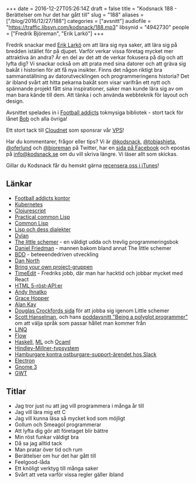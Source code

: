 +++
date = 2016-12-27T05:26:14Z
draft = false
title = "Kodsnack 188 - Berättelser om hur det har gått till"
slug = "188"
aliases = ["/blog/2016/12/27/188"]
categories = ["avsnitt"]
audiofile = "https://traffic.libsyn.com/kodsnack/188.mp3"
libsynid = "4942730"
people = ["Fredrik Björeman", "Erik Larkö"]
+++

Fredrik snackar med [Erik Larkö](https://twitter.com/eriklarko) om att lära sig nya saker, att lära sig på bredden istället för på djupet. Varför verkar vissa företag mycket mer attraktiva än andra? Är en del av det att de verkar fokusera på dig och att lyfta dig? Vi snackar också om att prata med sina datorer och att gräva sig bakåt i historien för att få nya insikter. Finns det någon riktigt bra sammanställning av datorutvecklingen och programmeringens historia? Det är ibland svårt att hitta pekarna bakåt som visar varifrån ett nytt och spännande projekt fått sina inspirationer, saker man kunde lära sig av om man bara kände till dem. Att tänka i och använda webbteknik för layout och design.

Avsnittet spelades in i [Football addicts](https://www.footballaddicts.com/) tokmysiga bibliotek - stort tack för lånet [Bob](https://twitter.com/b0bben) och alla övriga!

Ett stort tack till [Cloudnet](http://www.cloudnet.se) som sponsrar vår [VPS](http://en.wikipedia.org/wiki/Virtual_private_server)!

Har du kommentarer, frågor eller tips? Vi är [@kodsnack](https://www.twitter.com/kodsnack), [@tobiashieta](https://www.twitter.com/tobiashieta), [@oferlund](https://www.twitter.com/oferlund) och [@bjoreman](https://www.twitter.com/bjoreman) på Twitter, har en [sida på Facebook](https://www.facebook.com/kodsnack) och epostas på [info@kodsnack.se](mailto:info@kodsnack.se) om du vill skriva längre. Vi läser allt som skickas.

Gillar du Kodsnack får du hemskt gärna [recensera oss i iTunes](http://itunes.apple.com/se/podcast/kodsnack/id561631498?l=en)!

## Länkar ##
* [Football addicts kontor](http://blog.footballaddicts.com/the-worlds-best-office/)
* [Kubernetes](https://en.wikipedia.org/wiki/Kubernetes)
* [Clojurescript](https://en.wikipedia.org/wiki/Clojure)
* [Practical common Lisp](http://www.gigamonkeys.com/book/)
* [Common Lisp](https://en.wikipedia.org/wiki/Common_Lisp)
* [Lisp och dess dialekter](https://en.wikipedia.org/wiki/Lisp_%28programming_language%29#Genealogy_and_variants)
* [Dylan](https://en.wikipedia.org/wiki/Dylan_%28programming_language%29)
* [The little schemer](https://mitpress.mit.edu/books/little-schemer) - en väldigt udda och trevlig programmeringsbok
* [Daniel Friedman](https://en.wikipedia.org/wiki/Daniel_P._Friedman) - mannen bakom bland annat The little schemer
* [BDD](https://en.wikipedia.org/wiki/Behavior-driven_development) - beteeendedriven utveckling
* [Dan North](https://dannorth.net/about/)
* [Bring your own project-gruppen](https://www.meetup.com/Bring-Your-Own-Project-Gothenburg/)
* [TimeEdit](http://www.timeedit.se) - Fredriks jobb, där man har hacktid och jobbar mycket med React
* [HTML 5-röst-API:er](https://developers.google.com/web/updates/2013/01/Voice-Driven-Web-Apps-Introduction-to-the-Web-Speech-API)
* [Andy Ihnatko](http://ihnatko.com/)
* [Grace Hopper](https://en.wikipedia.org/wiki/Grace_Hopper)
* [Alan Kay](https://en.wikipedia.org/wiki/Alan_Kay)
* [Douglas Crockfords sida](http://www.crockford.com/javascript/little.html) för att jobba sig igenom Little schemer
* [Scott Hanselman](http://www.hanselman.com/), och hans [poddavsnitt "Being a polyglot programmer"](http://www.hanselminutes.com/556/being-a-polyglot-programmer-with-amir-rajan) om att välja språk som passar hållet man kommer från
* [LINQ](https://en.wikipedia.org/wiki/Language_Integrated_Query)
* [Flow](https://flowtype.org/)
* [Haskell](https://en.wikipedia.org/wiki/Haskell_%28programming_language%29), [ML](https://en.wikipedia.org/wiki/ML_%28programming_language%29) och [Ocaml](https://en.wikipedia.org/wiki/OCaml)
* [Hindley-Millner-typsystem](https://en.wikipedia.org/wiki/Hindley%E2%80%93Milner_type_system)
* [Hamburgare kontra ostburgare-support-ärendet hos Slack](http://finance.yahoo.com/news/hilarious-reason-slack-bought-man-150600948.html)
* [Electron](http://electron.atom.io/)
* [Gnome 3](https://www.gnome.org/gnome-3/)
* [GWT](http://www.gwtproject.org)

## Titlar ##
* Jag tror just nu att jag vill programmera i många år till
* Jag vill lära mig ett C
* Jag vill kunna läsa så mycket kod som möjligt
* Gollum och Smeagol programmerar
* Att lyfta dig gör att företaget blir bättre
* Min röst funkar väldigt bra
* Då sa jag alltid tack
* Man pratar över tid och rum
* Berättelser om hur det har gått till
* Feelgood-låda
* Ett knöligt verktyg till många saker
* Svårt att veta varför vissa regler gäller ibland